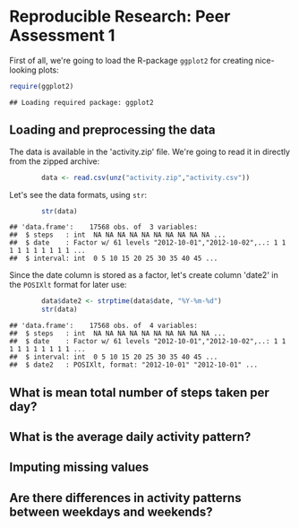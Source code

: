 # Reproducible Research: Peer Assessment 1

First of all, we're going to load the R-package `ggplot2` for creating nice-looking plots: 

```r
require(ggplot2)
```

```
## Loading required package: ggplot2
```


## Loading and preprocessing the data
The data is available in the 'activity.zip' file. We're going to read it in directly from the zipped archive:

```r
        data <- read.csv(unz("activity.zip","activity.csv"))
```

Let's see the data formats, using `str`:

```r
        str(data)
```

```
## 'data.frame':	17568 obs. of  3 variables:
##  $ steps   : int  NA NA NA NA NA NA NA NA NA NA ...
##  $ date    : Factor w/ 61 levels "2012-10-01","2012-10-02",..: 1 1 1 1 1 1 1 1 1 1 ...
##  $ interval: int  0 5 10 15 20 25 30 35 40 45 ...
```

Since the date column is stored as a factor, let's create column 'date2' in the `POSIXlt` format for later use:

```r
        data$date2 <- strptime(data$date, "%Y-%m-%d")
        str(data)
```

```
## 'data.frame':	17568 obs. of  4 variables:
##  $ steps   : int  NA NA NA NA NA NA NA NA NA NA ...
##  $ date    : Factor w/ 61 levels "2012-10-01","2012-10-02",..: 1 1 1 1 1 1 1 1 1 1 ...
##  $ interval: int  0 5 10 15 20 25 30 35 40 45 ...
##  $ date2   : POSIXlt, format: "2012-10-01" "2012-10-01" ...
```

## What is mean total number of steps taken per day?



## What is the average daily activity pattern?



## Imputing missing values



## Are there differences in activity patterns between weekdays and weekends?
